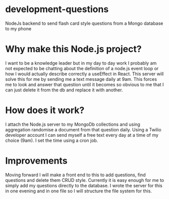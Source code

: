 # development-questions
NodeJs backend to send flash card style questions from a Mongo database to my phone

# Why make this Node.js project?

I want to be a knowledge leader but in my day to day work I probably am not expected to be chatting about the definition of a node.js event loop or how I would actually describe correctly a useEffect in React.
This server will solve this for me by sending me a text message daily at 9am. This forces me to look and answer that question until it becomes so obvious to me that I can just delete it from the db and replace it with another.

# How does it work?

I attach the Node.js server to my MongoDb collections and using aggregation randomise a document from that question daily. Using a Twilio developer account I can send myself a free text every day at a time of my choice (9am). I set the time using a cron job.

# Improvements

Moving forward I will make a front end to this to add questions, find questions and delete them CRUD style. Currently it is easy enough for me to simply add my questions directly to the database.
I wrote the server for this in one evening and in one file so I will structure the file system for this. 
